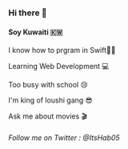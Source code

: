 ### Hi there 👋

#### Soy Kuwaiti 🇰🇼

I know how to prgram in Swift🦅🤓 

Learning Web Development 💻

Too busy with school 😢

I'm king of loushi gang 😎

Ask me about movies 🎬  

###### Follow me on Twitter : @ItsHab05
